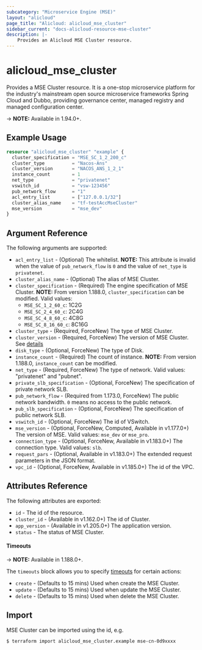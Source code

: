 ```yaml
---
subcategory: "Microservice Engine (MSE)"
layout: "alicloud"
page_title: "Alicloud: alicloud_mse_cluster"
sidebar_current: "docs-alicloud-resource-mse-cluster"
description: |-
    Provides an Alicloud MSE Cluster resource.
---
```


# alicloud\_mse\_cluster

Provides a MSE Cluster resource. It is a one-stop microservice platform for the industry's mainstream open source microservice frameworks Spring Cloud and Dubbo, providing governance center, managed registry and managed configuration center.

-> **NOTE:** Available in 1.94.0+.

## Example Usage

```terraform
resource "alicloud_mse_cluster" "example" {
  cluster_specification = "MSE_SC_1_2_200_c"
  cluster_type          = "Nacos-Ans"
  cluster_version       = "NACOS_ANS_1_2_1"
  instance_count        = 1
  net_type              = "privatenet"
  vswitch_id            = "vsw-123456"
  pub_network_flow      = "1"
  acl_entry_list        = ["127.0.0.1/32"]
  cluster_alias_name    = "tf-testAccMseCluster"
  mse_version           = "mse_dev"
}
```

## Argument Reference

The following arguments are supported:

* `acl_entry_list` - (Optional) The whitelist. **NOTE:** This attribute is invalid when the value of `pub_network_flow` is `0` and the value of `net_type` is `privatenet`.
* `cluster_alias_name` - (Optional) The alias of MSE Cluster.
* `cluster_specification` - (Required) The engine specification of MSE Cluster. **NOTE:** From version 1.188.0, `cluster_specification` can be modified. Valid values:
  - `MSE_SC_1_2_60_c`: 1C2G
  - `MSE_SC_2_4_60_c`: 2C4G
  - `MSE_SC_4_8_60_c`: 4C8G
  - `MSE_SC_8_16_60_c`: 8C16G
* `cluster_type` - (Required, ForceNew) The type of MSE Cluster.
* `cluster_version` - (Required, ForceNew) The version of MSE Cluster. See [details](https://www.alibabacloud.com/help/en/microservices-engine/latest/api-doc-mse-2019-05-31-api-doc-createcluster)
* `disk_type` - (Optional, ForceNew) The type of Disk.
* `instance_count` - (Required) The count of instance. **NOTE:** From version 1.188.0, `instance_count` can be modified.
* `net_type` - (Required, ForceNew) The type of network. Valid values: "privatenet" and "pubnet".
* `private_slb_specification` - (Optional, ForceNew) The specification of private network SLB.
* `pub_network_flow` - (Required from 1.173.0, ForceNew) The public network bandwidth. `0` means no access to the public network.
* `pub_slb_specification` - (Optional, ForceNew) The specification of public network SLB.
* `vswitch_id` - (Optional, ForceNew) The id of VSwitch.
* `mse_version` - (Optional, ForceNew, Computed, Available in v1.177.0+) The version of MSE. Valid values: `mse_dev` or `mse_pro`.
* `connection_type` - (Optional, ForceNew, Available in v1.183.0+) The connection type. Valid values: `slb`.
* `request_pars` - (Optional, Available in v1.183.0+) The extended request parameters in the JSON format.
* `vpc_id` - (Optional, ForceNew, Available in v1.185.0+) The id of the VPC.

## Attributes Reference

The following attributes are exported:

* `id` - The id of the resource.
* `cluster_id` - (Available in v1.162.0+) The id of Cluster.
* `app_version` - (Available in v1.205.0+) The application version.
* `status` - The status of MSE Cluster.

#### Timeouts

-> **NOTE:** Available in 1.188.0+.

The `timeouts` block allows you to specify [timeouts](https://www.terraform.io/docs/configuration-0-11/resources.html#timeouts) for certain actions:

* `create` - (Defaults to 15 mins) Used when create the MSE Cluster.
* `update` - (Defaults to 15 mins) Used when update the MSE Cluster.
* `delete` - (Defaults to 15 mins) Used when delete the MSE Cluster.

## Import

MSE Cluster can be imported using the id, e.g.

```shell
$ terraform import alicloud_mse_cluster.example mse-cn-0d9xxxx
```
